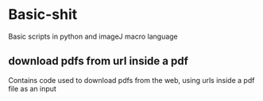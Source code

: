 # Basic-shit
Basic scripts in python and imageJ macro language

## download pdfs from url inside a pdf 
Contains code used to download pdfs from the web, using urls inside a pdf file as an input
